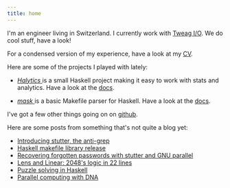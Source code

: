 ```yaml
---
title: home
---
```



I'm an engineer living in Switzerland. I currently work with [Tweag
I/O](http://tweag.io). We do cool stuff, have a look!

For a condensed version of my experience, have a look at my <a href="cv.pdf">CV</a>.<br/>

Here are some of the projects I played with lately:

 * [*Halytics* <i class="fa fa-github"></i>](http://github.com/nmattia/halytics)
   is a small Haskell project making it easy to work with stats and analytics.
   Have a look at the [docs](http://nmattia.github.io/halytics/).

 * [*mask* <i class="fa fa-github"></i>](http://github.com/nmattia/mask) is a
   basic Makefile parser for Haskell. Have a look at the
   [docs](http://nmattia.github.io/mask/).

I've got a few other things going on on [github](http://github.com/nmattia).

Here are some posts from something that's not quite a blog yet:

 * [Introducing stutter, the anti-grep](posts/2017-05-01-release-stutter.html)
 * [Haskell makefile library release](posts/2017-04-29-haskell-makefile-release.html)
 * [Recovering forgotten passwords with stutter and GNU parallel](posts/2017-03-05-crack-luks-stutter-gnu-parallel.html)
 * [Lens and Linear: 2048's logic in 22 lines](posts/2016-08-19-lens-linear-2048.html)
 * [Puzzle solving in Haskell](posts/2016-07-31-bfs-tree.html)
 * [Parallel computing with DNA](posts/2015-04-20-parallel-dna.html)
